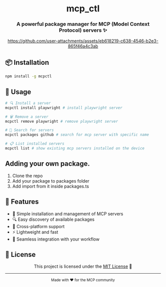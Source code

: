 <div align="center">

# mcp_ctl

### A powerful package manager for MCP (Model Context Protocol) servers ✨

https://github.com/user-attachments/assets/eb618219-c638-4546-b2e3-865f46a4c3ab

</div>

## 📦 Installation

```sh
npm install -g mcpctl
```

## 🔧 Usage

```sh
# 🔍 Install a server
mcpctl install playwright # install playwright server

# 🗑️ Remove a server 
mcpctl remove playwright # remove playwright server

# 🔎 Search for servers
mcpctl packages github # search for mcp server with specific name

# 📋 List installed servers
mcpctl list # show existing mcp servers installed on the device
```

## Adding your own package.

1. Clone the repo
2. Add your package to packages folder
3. Add import from it inside packages.ts


## 🌟 Features

- 🔄 Simple installation and management of MCP servers
- 🔍 Easy discovery of available packages
- 📱 Cross-platform support
- ⚡ Lightweight and fast
- 🧩 Seamless integration with your workflow

## 📄 License

<div align="center">

This project is licensed under the [MIT License](LICENSE) 📝

---

<sub>Made with ❤️ for the MCP community</sub>

</div>
